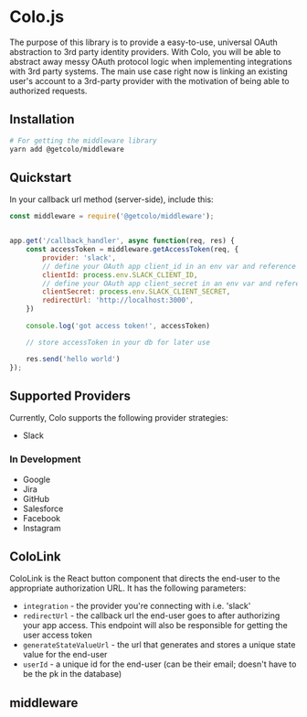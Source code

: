 # Colo.js

The purpose of this library is to provide a easy-to-use, universal OAuth abstraction to 3rd 
party identity providers. With Colo, you will be able to abstract away messy OAuth protocol 
logic when implementing integrations with 3rd party systems. The main use case right now is linking an existing user's account to a 3rd-party provider with the motivation of being able to
authorized requests.

## Installation



```bash
# For getting the middleware library
yarn add @getcolo/middleware
```

## Quickstart

In your callback url method (server-side), include this:

```javascript
const middleware = require('@getcolo/middleware');


app.get('/callback_handler', async function(req, res) {
    const accessToken = middleware.getAccessToken(req, { 
        provider: 'slack',
        // define your OAuth app client_id in an env var and reference it here
        clientId: process.env.SLACK_CLIENT_ID,
        // define your OAuth app client_secret in an env var and reference it here
        clientSecret: process.env.SLACK_CLIENT_SECRET,
        redirectUrl: 'http://localhost:3000',
    })
    
    console.log('got access token!', accessToken)

    // store accessToken in your db for later use

    res.send('hello world')    
});
```

## Supported Providers

Currently, Colo supports the following provider strategies:

- Slack

### In Development

- Google
- Jira
- GitHub
- Salesforce
- Facebook
- Instagram


## ColoLink

ColoLink is the React button component that directs the end-user to the appropriate authorization URL. It has the following parameters:

- `integration` - the provider you're connecting with i.e. 'slack'
- `redirectUrl` - the callback url the end-user goes to after authorizing your app access. This endpoint will also be responsible for getting the user access token
- `generateStateValueUrl` - the url that generates and stores a unique state value for the end-user 
- `userId` - a unique id for the end-user (can be their email; doesn't have to be the pk in the database)


## middleware
